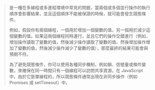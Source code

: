 
>是一種在多線程或多進程環境中常見的問題，當兩個或多個並行操作的執行順序會影響結果，並且這個順序不能被保證的時候，就可能會發生競態條件。
>
>例如，假設你有兩個線程，一個用於增加一個變數的值，另一個用於減少這個變數的值。如果這兩個線程同時運行，並且它們的操作交錯進行（例如，增加操作讀取了變數的值，然後減少操作讀取了變數的值，然後增加操作增加了變數的值，然後減少操作減少了變數的值），那麼最終的結果可能會與預期不符。
>
>為了避免競態條件，你可以使用各種同步機制，例如鎖、信號量或條件變數，來確保在同一時間只有一個線程可以訪問共享資源。在 JavaScript 中，由於它是單線程的，所以競態條件通常出現在非同步操作（例如 Promises 或 setTimeout）中。
